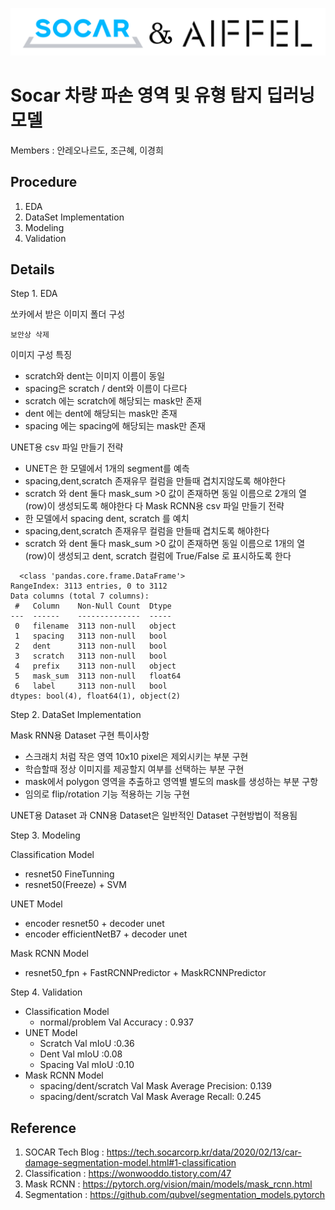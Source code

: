 ![LOGO](logo.png)



# Socar 차량 파손 영역 및 유형 탐지 딥러닝 모델



Members : 안레오나르도, 조근혜, 이경희

<P>

## Procedure

1. EDA 
2. DataSet Implementation
3. Modeling
4. Validation



## Details

Step 1. EDA

쏘카에서 받은 이미지 폴더 구성
```
보안상 삭제
```
이미지 구성 특징
- scratch와 dent는 이미지 이름이 동일
- spacing은 scratch / dent와 이름이 다르다
- scratch 에는 scratch에 해당되는 mask만 존재
- dent 에는 dent에 해당되는 mask만 존재
- spacing 에는 spacing에 해당되는 mask만 존재

UNET용 csv 파일 만들기 전략
- UNET은 한 모델에서 1개의 segment를 예측
- spacing,dent,scratch 존재유무 컬럼을 만들때 겹치지않도록 해야한다
- scratch 와 dent 둘다 mask_sum >0 값이 존재하면 동일 이름으로 2개의 열(row)이 생성되도록 해야한다
다
Mask RCNN용 csv 파일 만들기 전략
- 한 모델에서 spacing dent, scratch 를 예치
- spacing,dent,scratch 존재유무 컬럼을 만들때 겹치도록 해야한다
- scratch 와 dent 둘다 mask_sum >0 값이 존재하면 동일 이름으로 1개의 열(row)이 생성되고 dent, scratch 컬럼에 True/False 로 표시하도록 한다
```
  <class 'pandas.core.frame.DataFrame'>
RangeIndex: 3113 entries, 0 to 3112
Data columns (total 7 columns):
 #   Column    Non-Null Count  Dtype  
---  ------    --------------  -----  
 0   filename  3113 non-null   object 
 1   spacing   3113 non-null   bool   
 2   dent      3113 non-null   bool   
 3   scratch   3113 non-null   bool   
 4   prefix    3113 non-null   object 
 5   mask_sum  3113 non-null   float64
 6   label     3113 non-null   bool   
dtypes: bool(4), float64(1), object(2)
```


Step 2. DataSet Implementation

Mask RNN용 Dataset 구현 특이사항
- 스크래치 처럼 작은 영역 10x10 pixel은 제외시키는 부분 구현
- 학습할때 정상 이미지를 제공할지 여부를 선택하는 부분 구현
- mask에서 polygon 영역을 추출하고 영역별 별도의 mask를 생성하는 부분 구항
- 임의로 flip/rotation 기능 적용하는 기능 구현

UNET용 Dataset 과 CNN용 Dataset은 일반적인 Dataset 구현방법이 적용됨


Step 3. Modeling

Classification Model
- resnet50 FineTunning
- resnet50(Freeze) + SVM

UNET Model
- encoder resnet50 + decoder unet
- encoder efficientNetB7 + decoder unet

Mask RCNN Model
- resnet50_fpn + FastRCNNPredictor + MaskRCNNPredictor


Step 4. Validation
- Classification Model
  - normal/problem Val Accuracy : 0.937
- UNET Model 
   - Scratch Val mIoU :0.36
   - Dent Val mIoU    :0.08
   - Spacing Val mIoU :0.10
 - Mask RCNN Model
   - spacing/dent/scratch Val Mask Average Precision: 0.139
   - spacing/dent/scratch Val Mask Average Recall: 0.245



## Reference

1. SOCAR Tech Blog : https://tech.socarcorp.kr/data/2020/02/13/car-damage-segmentation-model.html#1-classification
2. Classification : https://wonwooddo.tistory.com/47
3. Mask RCNN : https://pytorch.org/vision/main/models/mask_rcnn.html
4. Segmentation : https://github.com/qubvel/segmentation_models.pytorch
